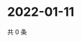 # 2022-01-11

共 0 条

<!-- BEGIN WEIBO -->
<!-- 最后更新时间 Tue Jan 11 2022 01:29:33 GMT+0800 (China Standard Time) -->

<!-- END WEIBO -->
